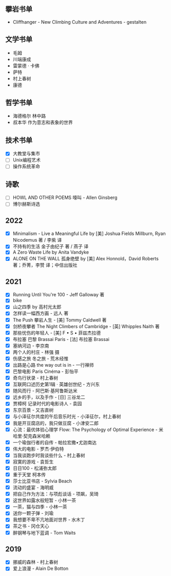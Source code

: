 ## 攀岩书单

* Cliffhanger - New Climbing Culture and Adventures - gestalten

## 文学书单

* 毛姆
* 川端康成
* 雷蒙德 · 卡佛
* 萨特
* 村上春树
* 康德

## 哲学书单

* 海德格尔 林中路
* 叔本华 作为意志和表象的世界

## 技术书单

- [x] 大教堂与集市
- [ ] Unix编程艺术
- [ ] 操作系统革命

## 诗歌

- [ ] HOWL AND OTHER POEMS 嚎叫 - Allen Ginsberg
- [ ] 博尔赫斯诗选

## 2022

- [x] Minimalism - Live a Meaningful Life by [美] Joshua Fields Millburn, Ryan Nicodemus 著 / 李紫 译
- [x] 不持有的生活 金子由纪子 著 / 燕子 译
- [x] A Zero Waste Life by Anita Vandyke
- [x] ALONE ON THE WALL 孤身绝壁 by [美] Alex Honnold，David Roberts 著；乔菁，李赞 译；中信出版社

## 2021

- [x] Running Until You're 100 - Jeff Galloway 著
- [x] bike
- [x] 山之四季 by 高村光太郎
- [x] 怎样读一幅西方画 - 远人 著
- [x] The Push 攀岩人生 - [美] Tommy Caldwell 著
- [x] 剑桥夜攀者 The Night Climbers of Cambridge - [英] Whipples Naith 著
- [x] 那些忧伤的年轻人 - [美] F • S • 菲兹杰拉德
- [x] 布拉塞 巴黎 Brassai Paris - [法] 布拉塞 Brassai
- [x] 塞纳河边 - 李京南
- [x] 两个人的村庄 - 林强 摄
- [x] 伤感之旅 冬之旅 - 荒木经惟
- [x] 出路是心路 the way out is in - 一行禅师
- [x] 巴黎电影 Paris Cinéma - 彭怡平
- [x] 奇鸟行状录 - 村上春树
- [x] 互联网口述历史第1辑 · 英雄创世纪 - 方兴东
- [x] 随风而行 - 阿巴斯·基阿鲁斯达米
- [x] 远乡的手，以及手作 - [日] 三谷龙二
- [x] 贾樟柯 记录时代的电影诗人 - 袁园
- [x] 东京百景 - 又吉直树
- [x] 与小泽征尔共度的午后音乐时光 - 小泽征尔，村上春树
- [x] 我是开豆腐店的，我只做豆腐 - 小津安二郎
- [x] 心流：最优体验心理学 Flow: The Psychology of Optimal Experience - 米哈里·契克森米哈赖
- [x] 一个瑜伽行者的自传 - 帕拉宏撒•尤迦南达
- [x] 伟大的电影 - 罗杰·伊伯特
- [x] 当我谈跑步时我谈些什么 - 村上春树 
- [x] 寂寞的游戏 - 袁哲生
- [x] 日日100 - 松浦弥太郎
- [x] 重于天堂 柯本传
- [x] 莎士比亚书店 - Sylvia Beach
- [x] 流动的盛宴 - 海明威
- [x] 把自己作为方法：与项彪谈话 - 项飙，吴琦
- [x] 这世界如露水般短暂 - 小林一茶
- [x] 一茶，猫与四季 - 小林一茶
- [x] 送你一颗子弹 - 刘瑜
- [x] 我想要不卑不亢地面对世界 - 水木丁
- [x] 茶之书 - 冈仓天心
- [x] 醉钢琴与地下蓝调 - Tom Waits

## 2019

- [x] 挪威的森林 - 村上春树
- [x] 爱上浪漫 - Alain De Botton
